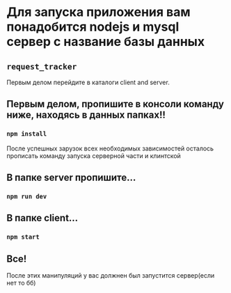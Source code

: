 # Для запуска приложения вам понадобится nodejs и mysql сервер с название базы данных

## `request_tracker`

Первым делом перейдите в каталоги client and server.

## Первым делом, пропишите в консоли команду ниже, находясь в данных папках!!

### `npm install`

После успешных зарузок всех необходимых зависимостей осталось прописать команду запуска серверной части и клинтской

## В папке server пропишите...

### `npm run dev`

## В папке client...

### `npm start`

## Все!

После этих манипуляций у вас должнен был запустится сервер(если нет то бб)

